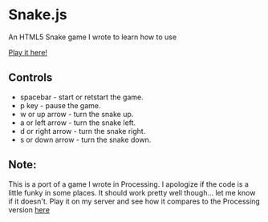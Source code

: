 Snake.js
======

An HTML5 Snake game I wrote to learn how to use  <canvas>

[Play it here!](https://projects-galcohen.rhcloud.com/snake)

Controls
------------
* spacebar - start or retstart the game.
* p key - pause the game.
* w or up arrow - turn the snake up.
* a or left arrow - turn the snake left.
* d or right arrow - turn the snake right.
* s or down arrow - turn the snake down.

Note:
------
This is a port of a game I wrote in Processing. I apologize if the code is a little funky in some places. It should work pretty well though... let me know if it doesn't.
Play it on my server and see how it compares to the Processing version [here](http://projects-galcohen.rhcloud.com/snake/) 

